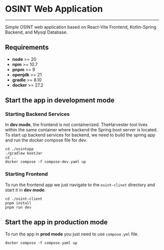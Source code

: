 # OSINT Web Application

---

Simple OSINT web application based on React-Vite Frontend, Kotlin-Spring Backend, and Mysql Database.

## Requirements

- **node** >= 20
- **npm** >= 10.7
- **pnpm** >= 9
- **openjdk** >= 21
- **gradle** >= 8.10
- **docker** >= 27.2

## Start the app in development mode

### Starting Backend Services
In **dev mode**, the frontend is not containerized. TheHarvester tool lives within the same container where
backend the Spring boot server is located. To start up backend services for backend, we need to build the spring app
and run the docker compose file for dev.
```shell
cd ./osintapp
./gradlew bootJar
cd ..
docker compose -f compose-dev.yaml up
```
### Starting Frontend
To run the frontend app we just navigate to the `osint-clinet` directory and start it in **dev mode**.
```shell
cd ./osint-client
pnpm install
pnpm run dev
```

## Start the app in production mode
To run the app in **prod mode** you just need to use `compose.yml` file. 
```shell
docker compose -f compose.yaml up
```